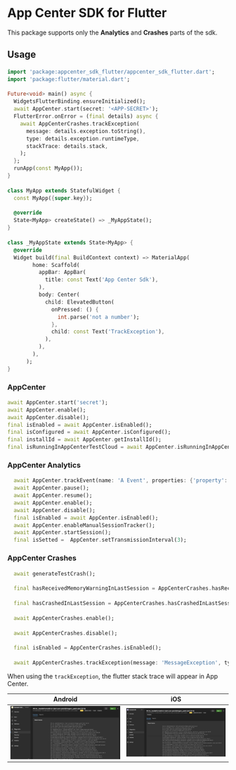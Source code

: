 # App Center SDK for Flutter

This package supports only the **Analytics** and **Crashes** parts of the sdk.

## Usage

```dart
import 'package:appcenter_sdk_flutter/appcenter_sdk_flutter.dart';
import 'package:flutter/material.dart';

Future<void> main() async {
  WidgetsFlutterBinding.ensureInitialized();
  await AppCenter.start(secret: '<APP-SECRET>');
  FlutterError.onError = (final details) async {
    await AppCenterCrashes.trackException(
      message: details.exception.toString(),
      type: details.exception.runtimeType,
      stackTrace: details.stack,
    );
  };
  runApp(const MyApp());
}

class MyApp extends StatefulWidget {
  const MyApp({super.key});

  @override
  State<MyApp> createState() => _MyAppState();
}

class _MyAppState extends State<MyApp> {
  @override
  Widget build(final BuildContext context) => MaterialApp(
        home: Scaffold(
          appBar: AppBar(
            title: const Text('App Center Sdk'),
          ),
          body: Center(
            child: ElevatedButton(
              onPressed: () {
                int.parse('not a number');
              },
              child: const Text('TrackException'),
            ),
          ),
        ),
      );
}
```

### AppCenter

```dart
await AppCenter.start('secret');
await AppCenter.enable();
await AppCenter.disable();
final isEnabled = await AppCenter.isEnabled();
final isConfigured = await AppCenter.isConfigured();
final installId = await AppCenter.getInstallId();
final isRunningInAppCenterTestCloud = await AppCenter.isRunningInAppCenterTestCloud();
```

### AppCenter Analytics

```dart
  await AppCenter.trackEvent(name: 'A Event', properties: {'property':'value'}, flags: 1);
  await AppCenter.pause();
  await AppCenter.resume();
  await AppCenter.enable();
  await AppCenter.disable();
  final isEnabled = await AppCenter.isEnabled();
  await AppCenter.enableManualSessionTracker();
  await AppCenter.startSession();
  final isSetted =  AppCenter.setTransmissionInterval(3);
```

### AppCenter Crashes

```dart
  await generateTestCrash();

  final hasReceivedMemoryWarningInLastSession = AppCenterCrashes.hasReceivedMemoryWarningInLastSession();

  final hasCrashedInLastSession = AppCenterCrashes.hasCrashedInLastSession();

  await AppCenterCrashes.enable();

  await AppCenterCrashes.disable();

  final isEnabled = AppCenterCrashes.isEnabled();

  await AppCenterCrashes.trackException(message: 'MessageException', type: MessageException.runtimeType, stackTrace: StackTrace.fromString('stackTraceString'), properties: {'property':'value'});
```

When using the `trackException`, the flutter stack trace will appear in App Center.

|Android|iOS|
| - | - |
|![App Center Android](doc/appcenter-android.png)|![App Center iOS](doc/appcenter-ios.png)|
